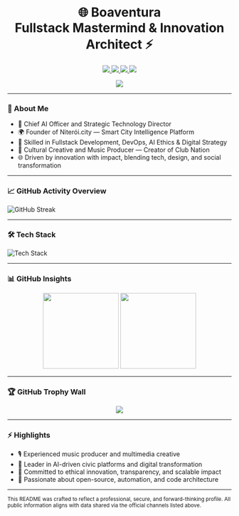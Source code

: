 <h1 align="center">🌐  Boaventura <br> Fullstack Mastermind & Innovation Architect ⚡</h1>

<p align="center">
  <a href="https://www.linkedin.com/in/pauloboaventura/">
    <img src="https://img.shields.io/badge/LinkedIn-%230077B5.svg?&style=flat-square&logo=linkedin&logoColor=white" />
  </a>
  <a href="https://stackoverflow.com/users/9431571">
    <img src="https://img.shields.io/badge/StackOverflow-FE7A16?style=flat-square&logo=stackoverflow&logoColor=white" />
  </a>
  <a href="https://clubnation.site">
    <img src="https://img.shields.io/badge/Blog-ClubNation-%230070B5?style=flat-square&logo=wordpress&logoColor=white" />
  </a>
  <a href="mailto:contato@clubnation.site">
    <img src="https://img.shields.io/badge/Email-contato@clubnation.site-%23ea4335?style=flat-square&logo=gmail&logoColor=white" />
  </a>
</p>

<p align="center">
  <img src="https://visitor-badge.laobi.icu/badge?page_id=PauloBoaventura.PauloBoaventura&left_color=0000ff&right_color=ff6a00&logo=terminal&logoColor=ff6a00&style=flat-square" />
</p>

---

### 🧠 About Me

- 🎯 Chief AI Officer and Strategic Technology Director
- 🌍 Founder of Niterói.city — Smart City Intelligence Platform
- 🧰 Skilled in Fullstack Development, DevOps, AI Ethics & Digital Strategy
- 🎵 Cultural Creative and Music Producer — Creator of Club Nation
- 🌐 Driven by innovation with impact, blending tech, design, and social transformation

---

### 📈 GitHub Activity Overview

![GitHub Streak](https://github-readme-streak-stats.herokuapp.com/?user=PauloBoaventura&theme=dark&hide_border=true)


---

### 🛠 Tech Stack

![Tech Stack](https://skillicons.dev/icons?i=react,nodejs,php,laravel,python,golang,docker,terraform,aws,azure,git,github,vite,vue,figma)

---

### 📊 GitHub Insights

<p align="center">
  <img src="https://github-readme-stats.vercel.app/api?username=PauloBoaventura&count_private=true&show_icons=true&theme=vision-friendly-dark&custom_title=🔥%20Fullstack%20Innovation%20Stats" height="170" />
  <img src="https://github-readme-stats.vercel.app/api/top-langs/?username=PauloBoaventura&layout=compact&langs_count=8&theme=vision-friendly-dark" height="170" />
</p>

---

### 🏆 GitHub Trophy Wall

<p align="center">
  <img src="https://github-profile-trophy.vercel.app/?username=PauloBoaventura&theme=onestar&margin-w=15&row=2&column=4" />
</p>

---

### ⚡ Highlights

- 🎙️ Experienced music producer and multimedia creative
- 📡 Leader in AI-driven civic platforms and digital transformation
- 🎯 Committed to ethical innovation, transparency, and scalable impact
- 👾 Passionate about open-source, automation, and code architecture

---

<sub>This README was crafted to reflect a professional, secure, and forward-thinking profile. All public information aligns with data shared via the official channels listed above.</sub>
